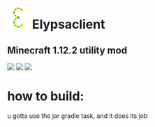 # <img src="https://raw.githubusercontent.com/ferderplays/ElypsaClient/main/src/main/resources/assets/elypsaclient/textures/watermark.png" /> Elypsaclient 
## Minecraft 1.12.2 utility mod
<img src="https://img.shields.io/github/downloads/ferderplays/elypsaclient/total?color=green&style=for-the-badge" /> <img src="https://img.shields.io/github/repo-size/ferderplays/elypsaclient?color=green&style=for-the-badge" /> <img src="https://img.shields.io/badge/fully_works-never_tested_:)-green?style=for-the-badge" />

# how to build:
u gotta use the jar gradle task, and it does its job